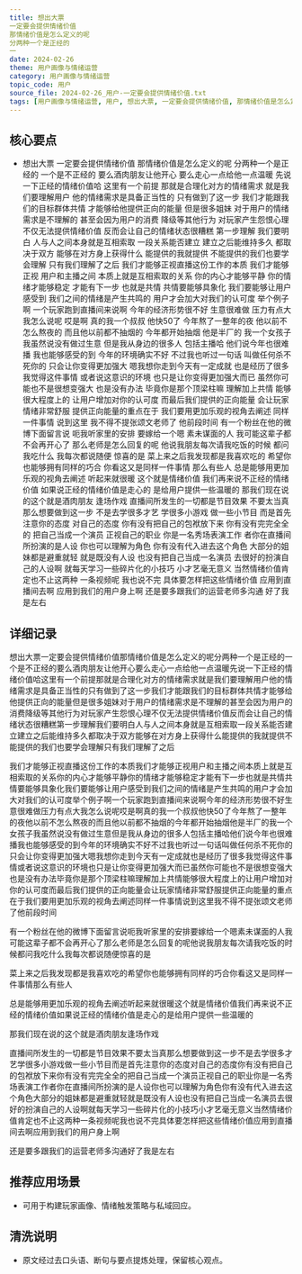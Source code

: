 ```yaml
---
title: 想出大票
一定要会提供情绪价值
那情绪价值是怎么定义的呢
分两种一个是正经的
一
date: 2024-02-26
theme: 用户画像与情绪运营
category: 用户画像与情绪运营
topic_code: 用户
source_file: 2024-02-26_用户-一定要会提供情绪价值.txt
tags: [用户画像与情绪运营, 用户, 想出大票, 一定要会提供情绪价值, 那情绪价值是怎么定义的呢, 分两种一个是正经的, 一个是不正经的]
---
```


## 核心要点
- 想出大票
一定要会提供情绪价值
那情绪价值是怎么定义的呢
分两种一个是正经的
一个是不正经的
要么酒肉朋友让他开心
要么走心一点给他一点温暖
先说一下正经的情绪价值哈
这里有一个前提
那就是合理化对方的情绪需求
就是我们要理解用户
他的情绪需求是具备正当性的
只有做到了这一步
我们才能跟我们的目标群体共情
才能够给他提供正向的能量
但是很多姐妹
对于用户的情绪需求是不理解的
甚至会因为用户的消费
降级等其他行为
对玩家产生怨恨心理
不仅无法提供情绪价值
反而会让自己的情绪状态很糟糕
第一步理解
我们要明白
人与人之间本身就是互相索取
一段关系能否建立
建立之后能维持多久
都取决于双方
能够在对方身上获得什么
能提供的我就提供
不能提供的我们也要学会理解
只有我们理解了之后
我们才能够正视直播这份工作的本质
我们才能够正视
用户和主播之间
本质上就是互相索取的关系
你的内心才能够平静
你的情绪才能够稳定
才能有下一步
也就是共情
共情要能够具象化
我们要能够让用户感受到
我们之间的情绪是产生共鸣的
用户才会加大对我们的认可度
举个例子啊
一个玩家跑到直播间来说啊
今年的经济形势很不好
生意很难做
压力有点大
我怎么说呢
哎是啊
真的我一个叔叔
他快50了
今年熬了一整年的夜
他以前不怎么熬夜的
而且他以前都不抽烟的
今年都开始抽烟
他是半厂的
我一个女孩子
我虽然说没有做过生意
但是我从身边的很多人
包括主播哈
他们说今年也很难播
我也能够感受的到
今年的环境确实不好
不过我也听过一句话
叫做任何杀不死你的
只会让你变得更加强大
嗯我想你走到今天有一定成就
也是经历了很多
我觉得这件事情
或者说这意识的环境
也只是让你变得更加强大而已
虽然你可能也不是很想变强大
也是没有办法
毕竟你是那个顶梁柱嘛
理解加上共情
能够很大程度上的
让用户增加对你的认可度
而最后我们提供的正向能量
会让玩家情绪非常舒服
提供正向能量的重点在于
我们要用更加乐观的视角去阐述
同样一件事情
说到这里
我不得不提张颂文老师了
他前段时间
有一个粉丝在他的微博下面留言说
呃我听家里的安排
要嫁给一个嗯
素未谋面的人
我可能这辈子都不会再开心了
那么老师是怎么回复的呢
他说我朋友每次请我吃饭的时候
都问我吃什么
我每次都说随便
惊喜的是
菜上来之后我发现都是我喜欢吃的
希望你也能够拥有同样的巧合
你看这又是同样一件事情
那么有些人
总是能够用更加乐观的视角去阐述
听起来就很暖
这个就是情绪价值
我们再来说不正经的情绪价值
如果说正经的情绪价值是走心的
是给用户提供一些温暖的
那我们现在说的这个就是酒肉朋友
逢场作戏
直播间所发生的一切都是节目效果
不要太当真
那么想要做到这一步
不是去学很多才艺
学很多小游戏
做一些小节目
而是首先注意你的态度
对自己的态度
你有没有把自己的包袱放下来
你有没有完完全全的
把自己当成一个演员
正视自己的职业
你是一名秀场表演工作
者你在直播间所扮演的是人设
你也可以理解为角色
你有没有代入进去这个角色
大部分的姐妹都是避重就轻
就是既没有人设
也没有把自己当成一名演员
去很好的扮演自己的人设啊
就每天学习一些碎片化的小技巧
小才艺毫无意义
当然情绪价值肯定也不止这两种
一条视频呢
我也说不完
具体要怎样把这些情绪价值
应用到直播间去啊
应用到我们的用户身上啊
还是要多跟我们的运营老师多沟通
好了我是左右

## 详细记录

想出大票一定要会提供情绪价值那情绪价值是怎么定义的呢分两种一个是正经的一个是不正经的要么酒肉朋友让他开心要么走心一点给他一点温暖先说一下正经的情绪价值哈这里有一个前提那就是合理化对方的情绪需求就是我们要理解用户他的情绪需求是具备正当性的只有做到了这一步我们才能跟我们的目标群体共情才能够给他提供正向的能量但是很多姐妹对于用户的情绪需求是不理解的甚至会因为用户的消费降级等其他行为对玩家产生怨恨心理不仅无法提供情绪价值反而会让自己的情绪状态很糟糕第一步理解我们要明白人与人之间本身就是互相索取一段关系能否建立建立之后能维持多久都取决于双方能够在对方身上获得什么能提供的我就提供不能提供的我们也要学会理解只有我们理解了之后

我们才能够正视直播这份工作的本质我们才能够正视用户和主播之间本质上就是互相索取的关系你的内心才能够平静你的情绪才能够稳定才能有下一步也就是共情共情要能够具象化我们要能够让用户感受到我们之间的情绪是产生共鸣的用户才会加大对我们的认可度举个例子啊一个玩家跑到直播间来说啊今年的经济形势很不好生意很难做压力有点大我怎么说呢哎是啊真的我一个叔叔他快50了今年熬了一整年的夜他以前不怎么熬夜的而且他以前都不抽烟的今年都开始抽烟他是半厂的我一个女孩子我虽然说没有做过生意但是我从身边的很多人包括主播哈他们说今年也很难播我也能够感受的到今年的环境确实不好不过我也听过一句话叫做任何杀不死你的只会让你变得更加强大嗯我想你走到今天有一定成就也是经历了很多我觉得这件事情或者说这意识的环境也只是让你变得更加强大而已虽然你可能也不是很想变强大也是没有办法毕竟你是那个顶梁柱嘛理解加上共情能够很大程度上的让用户增加对你的认可度而最后我们提供的正向能量会让玩家情绪非常舒服提供正向能量的重点在于我们要用更加乐观的视角去阐述同样一件事情说到这里我不得不提张颂文老师了他前段时间

有一个粉丝在他的微博下面留言说呃我听家里的安排要嫁给一个嗯素未谋面的人我可能这辈子都不会再开心了那么老师是怎么回复的呢他说我朋友每次请我吃饭的时候都问我吃什么我每次都说随便惊喜的是

菜上来之后我发现都是我喜欢吃的希望你也能够拥有同样的巧合你看这又是同样一件事情那么有些人

总是能够用更加乐观的视角去阐述听起来就很暖这个就是情绪价值我们再来说不正经的情绪价值如果说正经的情绪价值是走心的是给用户提供一些温暖的

那我们现在说的这个就是酒肉朋友逢场作戏

直播间所发生的一切都是节目效果不要太当真那么想要做到这一步不是去学很多才艺学很多小游戏做一些小节目而是首先注意你的态度对自己的态度你有没有把自己的包袱放下来你有没有完完全全的把自己当成一个演员正视自己的职业你是一名秀场表演工作者你在直播间所扮演的是人设你也可以理解为角色你有没有代入进去这个角色大部分的姐妹都是避重就轻就是既没有人设也没有把自己当成一名演员去很好的扮演自己的人设啊就每天学习一些碎片化的小技巧小才艺毫无意义当然情绪价值肯定也不止这两种一条视频呢我也说不完具体要怎样把这些情绪价值应用到直播间去啊应用到我们的用户身上啊

还是要多跟我们的运营老师多沟通好了我是左右

## 推荐应用场景
- 可用于构建玩家画像、情绪触发策略与私域回应。

## 清洗说明
- 原文经过去口头语、断句与要点提炼处理，保留核心观点。